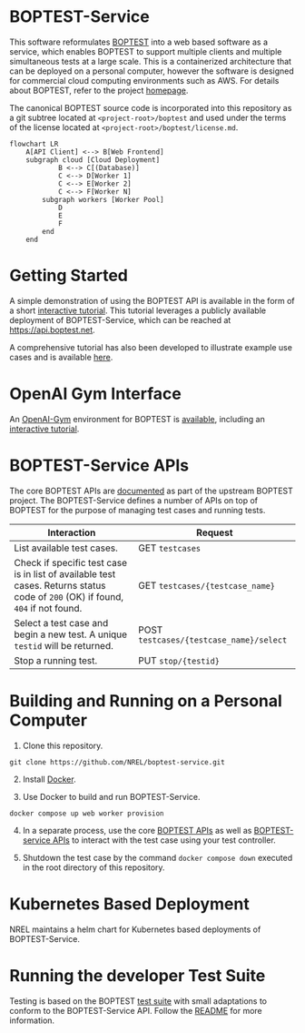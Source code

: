 # BOPTEST-Service

This software reformulates [BOPTEST](https://github.com/ibpsa/project1-boptest) into a web based software as a service, which enables BOPTEST to support multiple clients and multiple simultaneous tests at a large scale. This is a containerized architecture that can be deployed on a personal computer, however the software is designed for commercial cloud computing environments such as AWS. For details about BOPTEST, refer to the project [homepage](https://boptest.net).

The canonical BOPTEST source code is incorporated into this repository as a git subtree located at `<project-root>/boptest` and used under the terms of the license located at `<project-root>/boptest/license.md`. 

```mermaid
flowchart LR
    A[API Client] <--> B[Web Frontend]
    subgraph cloud [Cloud Deployment]
            B <--> C[(Database)]
            C <--> D[Worker 1]
            C <--> E[Worker 2]
            C <--> F[Worker N]
        subgraph workers [Worker Pool]
            D
            E
            F
        end
    end
```

# Getting Started

A simple demonstration of using the BOPTEST API is available in the form of a short [interactive tutorial](https://colab.research.google.com/github/NREL/boptest-service/blob/develop/docs/Introduction_to_BOPTEST_Service_APIs.ipynb). This tutorial leverages a publicly available deployment of BOPTEST-Service, which can be reached at https://api.boptest.net.

A comprehensive tutorial has also been developed to illustrate example use cases and is available [here](https://colab.research.google.com/github/NREL/boptest-service/blob/develop/boptest/docs/workshops/BS21Workshop_20210831/Introduction_to_the_BOPTEST_framework.ipynb).

# OpenAI Gym Interface

An [OpenAI-Gym](https://github.com/openai/gym) environment for BOPTEST is [available](https://github.com/ibpsa/project1-boptest-gym), including an [interactive tutorial](https://colab.research.google.com/github/ibpsa/project1-boptest-gym/blob/master/docs/tutorials/CCAI%20Summer%20School%202022/Tutorial_2_Building_Control_with_RL_using_BOPTEST.ipynb).

# BOPTEST-Service APIs

The core BOPTEST APIs are [documented](https://github.com/ibpsa/project1-boptest#test-case-restful-api) as part of the upstream BOPTEST project. The BOPTEST-Service defines a number of APIs on top of BOPTEST for the purpose of managing test cases and running tests.

| Interaction                                                                                                                     | Request                                   |
|---------------------------------------------------------------------------------------------------------------------------------|-------------------------------------------
| List available test cases.                                                                                                      | GET `testcases`                           |
| Check if specific test case is in list of available test cases. Returns status code of `200` (OK) if found, `404` if not found. | GET `testcases/{testcase_name}`           |
| Select a test case and begin a new test. A unique ``testid`` will be returned.                                                  | POST ``testcases/{testcase_name}/select`` |
| Stop a running test.                                                                                                            | PUT ``stop/{testid}``                     |

# Building and Running on a Personal Computer
1) Clone this repository.

``git clone https://github.com/NREL/boptest-service.git`` 
  
2) Install [Docker](https://docs.docker.com/get-docker/).

3) Use Docker to build and run BOPTEST-Service.

``docker compose up web worker provision``

4) In a separate process, use the core [BOPTEST APIs](https://github.com/ibpsa/project1-boptest/tree/boptest-service#test-case-restful-api) as well as [BOPTEST-service APIs](https://github.com/NREL/boptest-service/blob/develop/README.md#boptest-service-apis) to interact with the test case using your test controller.  

5) Shutdown the test case by the command ``docker compose down`` executed in the root directory of this repository.

# Kubernetes Based Deployment

NREL maintains a helm chart for Kubernetes based deployments of BOPTEST-Service.

# Running the developer Test Suite

Testing is based on the BOPTEST [test suite](https://github.com/NREL/boptest-service/tree/develop/boptest/testing) with small adaptations to conform to the BOPTEST-Service API. Follow the [README](https://github.com/NREL/boptest-service/blob/develop/boptest/testing/README.md) for more information.
